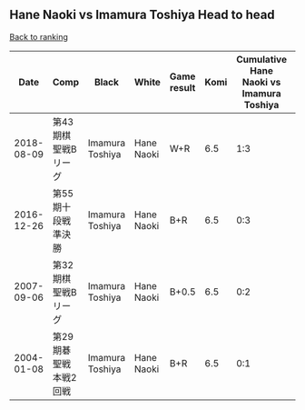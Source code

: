 ## Hane Naoki vs Imamura Toshiya Head to head

[Back to ranking](../../index.md)




| **Date** | **Comp** | **Black** | **White** | **Game result** | **Komi** | **Cumulative Hane Naoki vs Imamura Toshiya** | **Hane Naoki streak** | **Imamura Toshiya streak** | 
| --- | --- | --- | --- | --- | --- | --- | --- | --- |
| 2018-08-09 | 第43期棋聖戦Bリーグ | Imamura Toshiya | Hane Naoki | W+R | 6.5 | 1:3 | 1 | 0 | 
| 2016-12-26 | 第55期十段戦　準決勝 | Imamura Toshiya | Hane Naoki | B+R | 6.5 | 0:3 | 0 | 3 | 
| 2007-09-06 | 第32期棋聖戦Bリーグ | Imamura Toshiya | Hane Naoki | B+0.5 | 6.5 | 0:2 | 0 | 2 | 
| 2004-01-08 | 第29期碁聖戦本戦2回戦 | Imamura Toshiya | Hane Naoki | B+R | 6.5 | 0:1 | 0 | 1 |




